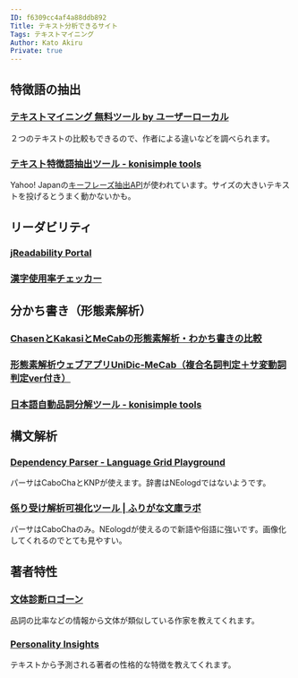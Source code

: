 ```yaml
---
ID: f6309cc4af4a88ddb892
Title: テキスト分析できるサイト
Tags: テキストマイニング
Author: Kato Akiru
Private: true
---
```


## 特徴語の抽出

### [テキストマイニング 無料ツール by ユーザーローカル](https://textmining.userlocal.jp/)

２つのテキストの比較もできるので、作者による違いなどを調べられます。

### [テキスト特徴語抽出ツール - konisimple tools](https://tool.konisimple.net/text/keyphrase)

Yahoo! Japanの[キーフレーズ抽出API](https://developer.yahoo.co.jp/webapi/jlp/keyphrase/v1/extract.html)が使われています。サイズの大きいテキストを投げるとうまく動かないかも。

## リーダビリティ

### [jReadability Portal](https://jreadability.net/)

### [漢字使用率チェッカー](http://akind.dee.cc/kanjiritsuchk-input.html)

## 分かち書き（形態素解析）

### [ChasenとKakasiとMeCabの形態素解析・わかち書きの比較](http://nomadscafe.jp/test/keitaiso/)

### [形態素解析ウェブアプリUniDic-MeCab（複合名詞判定＋サ変動詞判定ver付き）](http://www4414uj.sakura.ne.jp/Yasanichi1/unicheck/)

### [日本語自動品詞分解ツール - konisimple tools](https://tool.konisimple.net/text/hinshi_keitaiso)

## 構文解析

### [Dependency Parser - Language Grid Playground](https://langrid.org/playground/dependency-parser.html)

パーサはCaboChaとKNPが使えます。辞書はNEologdではないようです。

### [係り受け解析可視化ツール | ふりがな文庫ラボ](https://lab.furigana.info/dpnd/)

パーサはCaboChaのみ。NEologdが使えるので新語や俗語に強いです。画像化してくれるのでとても見やすい。

## 著者特性

### [文体診断ロゴーン](http://logoon.org/)

品詞の比率などの情報から文体が類似している作家を教えてくれます。

### [Personality Insights](https://personality-insights-demo.ng.bluemix.net/)

テキストから予測される著者の性格的な特徴を教えてくれます。
